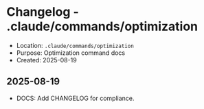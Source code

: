 # Changelog - .claude/commands/optimization

- Location: `.claude/commands/optimization`
- Purpose: Optimization command docs
- Created: 2025-08-19

## 2025-08-19
- DOCS: Add CHANGELOG for compliance.

